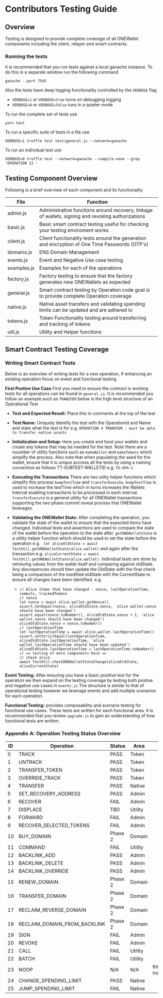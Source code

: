 # Contributors Testing Guide

## Overview
Testing is designed to provide complete coverage of all ONEWallet components including the client, relayer and smart contracts.

### Running the tests
It is recommended that you run tests against a local ganache instance. To do this in a separate window run the following command
```
ganache --port 7545
```

Also the tests have deep logging functionality controlled by the `VERBOSE` flag
* `VERBOSE=1` or `VERBOSE=true` turns on debugging logging
* `VERBOSE=0` or `VERBOSE=false` runs in a quieter mode


To run the complete set of tests use
```
yarn test
```

To run a specific suite of tests in a file use
```
VERBOSE=1 truffle test test/general.js --network=ganache
```

To run an individual test use
```
VERBOSE=0 truffle test --network=ganache --compile-none --grep 'OPERATION 12 '
```

## Testing Component Overview

Following is a brief overview of each component and its functionality

| File          | Function |
| --------------| -------- | 
| admin.js      | Administrative functions around recovery, linkage of wallets, signing and revoking authorizations |
| basic.js      | Basic smart contract testing useful for checking your testing enviroment works|
| client.js     | Client functionality tests around the generation and encryption of One Time Passwords (OTP's)
| domains.js    | ENS Domain Management |
| events.js     | Event and Negative Use case testing |
| examples.js   | Examples for each of the operations |
| factory.js    | Factory testing to ensure that the factory generates new ONEWallets as expected |
| general.js    | Smart contract testing by Operation code goal is to provide complete Operation coverage |
| native.js     | Native asset transfers and validating spending limits can be updated and are adhered to |
| tokens.js     | Token Functionality testing around transferring and tracking of tokens |
| util.js       | Utility and Helper functions |

## Smart Contract Testing Coverage

### Writing Smart Contract Tests

Below is an overview of writing tests for a new operation, if enhancing an existing operation focus on event and functional testing.

**First Postive Use Case** 
First you need to ensure the contract is working tests for all operations can be found in `general.js`. It is recommended you follow an example such as `TRANSFER` below is the high level structure of an Operational Test

* **Test and Expected Result:** Place this in comments at the top of the test

* **Test Name:** Uniquely Identify the test with the OperationId and Name and state what the test is for e.g. `OPERATION 4 TRANSFER : must be able to transfer native assets`

* **Initialization and Setup:** Here you create and fund your wallets and create any tokens that may be needed for the test. Note there are a nuumber of utility functions such as `makeWallet` and `makeTokens` which simplify the process. Also note that when populating the seed for the wallet, ensure that it is unique accross all the tests by using a naming convention as follows
TT-SUBTEST-WALLETID e.g. `TG-OP4-1`

* **Executing the Transactions** There are two utilty helper functions which simplify this process `bumpTestTime` and  `transferExecute`. `bumpTestTime` is used to increase the testTime which in turns increases the Wallets Interval enabling transactions to be processed in each interval. `transferExecute` is a general utility for all ONEWallet transactions supporting the two phase commit reveal process that ONEWallet leverages.

* **Validating the ONEWallet State:** After completing the operation, you validate the state of the wallet to ensure that the expected items have changed. Individual tests and assertions are used to compare the state of the wallet before the operation to the state after. `getONEWalletState` is a utility helper function which should be used to set the state before the operation e.g. ` let aliceOldState = await TestUtil.getONEWalletState(alice.wallet)` and again after the transaction e.g. `aliceCurrentState = await TestUtil.getONEWalletState(alice.wallet)`. Individual tests are done by retrieving values from the wallet itself and comparing against oldState. Any discrepencies should then update the OldState with the final check being a comparison of the modified oldState with the CurrentState to ensure all changes have been identified. e.g.
  * ```
    // Alice Items that have changed - nonce, lastOperationTime, commits, trackedTokens
    // nonce
    let nonce = await alice.wallet.getNonce()
    assert.notEqual(nonce, aliceOldState.nonce, 'alice wallet.nonce should have been changed')
    assert.equal(nonce.toNumber(), aliceOldState.nonce + 1, 'alice wallet.nonce should have been changed')
    aliceOldState.nonce = nonce.toNumber()
    // lastOperationTime
    let lastOperationTime = await alice.wallet.lastOperationTime()
    assert.notStrictEqual(lastOperationTime, aliceOldState.lastOperationTime, 'alice wallet.lastOperationTime should have been updated')
    aliceOldState.lastOperationTime = lastOperationTime.toNumber()
    // == testing of more components here ==
    // check alice
    await TestUtil.checkONEWalletStateChange(aliceOldState, aliceCurrentState)
**Event Testing:** After ensuring you have a basic positive test for the operation we then expand on the testing coverage by testing both postive and negative use cases in `events.js` The structure is similar to that of operational testing however we leverage events and add multiple scenarios for each operation.

**Functional Testing:** provides composability and scenario testing for functional use cases. These tests are written for each functional area. It is recommended that you review `upgrade.js` to gain an understanding of how functional tests are written.
### Appendix A: Operation Testing Status Overview

| ID | Operation                    | Status  | Area     | Notes |
| -- | ---------------------------- | ------- | -------- | ----- | 
| 0  | TRACK                        | PASS    | Token    |
| 1  | UNTRACK                      | PASS    | Token    |
| 2  | TRANSFER_TOKEN               | PASS    | Token    |
| 3  | OVERRIDE_TRACK               | PASS    | Token    |
| 4  | TRANSFER                     | PASS    | Native   | 
| 5  | SET_RECOVERY_ADDRESS         | PASS    | Admin    |
| 6  | RECOVER	                    | FAIL    | Admin    |
| 7  | DISPLACE	                    | TBD     | Utility  |
| 8  | FORWARD                      | FAIL    | Admin    |
| 9  | RECOVER_SELECTED_TOKENS      | FAIL    | Admin    |
| 10 | BUY_DOMAIN                   | Phase 2 | Domain   |
| 11 | COMMAND                      | FAIL    | Utility  |
| 12 | BACKLINK_ADD                 | PASS    | Admin    |
| 13 | BACKLINK_DELETE              | PASS    | Admin    |
| 14 | BACKLINK_OVERRIDE            | PASS    | Admin    |
| 15 | RENEW_DOMAIN	                | Phase 2 | Domain   |
| 16 | TRANSFER_DOMAIN	            | Phase 2 | Domain   |
| 17 | RECLAIM_REVERSE_DOMAIN       | Phase 2 | Domain   |
| 18 | RECLAIM_DOMAIN_FROM_BACKLINK | Phase 2 | Domain   |
| 19 | SIGN	                        | FAIL    | Admin    |
| 20 | REVOKE                       | FAIL    | Admin    |
| 21 | CALL                         | FAIL    | Utility  |
| 22 | BATCH                        | FAIL    | Utility  |
| 23 | NOOP                         | N/A     | N/A      | this is for nulloperationparameter
| 24 | CHANGE_SPENDING_LIMIT        | PASS    | Native   |
| 25 | JUMP_SPENDING_LIMIT          | FAIL    | Native   | 





